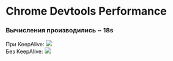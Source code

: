 # Chrome Devtools Performance

<h3 v-mark.orange class="w-[360px]">Вычисления производились ~ 18s</h3>

<v-clicks>
<div class="flex mt-20 gap-10">
  При KeepAlive: 
  <img class="w-96" src="/chrome.png" />
</div>

<div class="flex mt-10 gap-10">
  Без KeepAlive: 
  <img class="w-80" src="/chrome_none.png" />
</div>


</v-clicks>

